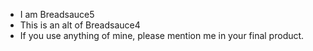 -  I am Breadsauce5
-  This is an alt of Breadsauce4
-  If you use anything of mine, please mention me in your final product.
